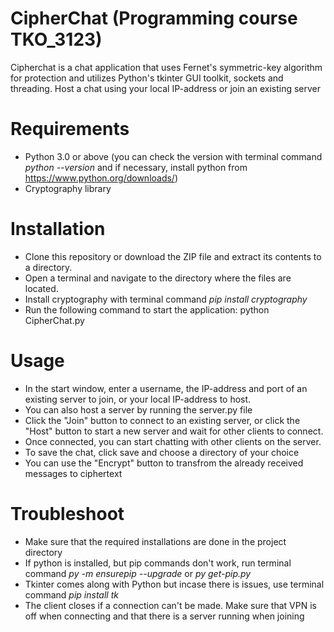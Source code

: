 # CipherChat (Programming course TKO_3123)
Cipherchat is a chat application that uses Fernet's symmetric-key algorithm for protection 
and utilizes Python's tkinter GUI toolkit, sockets and threading. Host a chat using your local IP-address or join an existing server

# Requirements
- Python 3.0 or above (you can check the version with terminal command *python --version* and if necessary, install python from https://www.python.org/downloads/)
- Cryptography library

# Installation
- Clone this repository or download the ZIP file and extract its contents to a directory.
- Open a terminal and navigate to the directory where the files are located.
- Install cryptography with terminal command *pip install cryptography*
- Run the following command to start the application: python CipherChat.py

# Usage
- In the start window, enter a username, the IP-address and port of an existing server to join, or your local IP-address to host.
- You can also host a server by running the server.py file 
- Click the "Join" button to connect to an existing server, or click the "Host" button to start a new server and wait for other clients to connect.
- Once connected, you can start chatting with other clients on the server.
- To save the chat, click save and choose a directory of your choice
- You can use the "Encrypt" button to transfrom the already received messages to ciphertext

# Troubleshoot
- Make sure that the required installations are done in the project directory
- If python is installed, but pip commands don't work, run terminal command *py -m ensurepip --upgrade* or *py get-pip.py*
- Tkinter comes along with Python but incase there is issues, use terminal command *pip install tk*
- The client closes if a connection can't be made. Make sure that VPN is off when connecting and that there is a server running when joining
